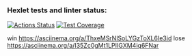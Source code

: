 ### Hexlet tests and linter status:
[![Actions Status](https://github.com/toujoursMaxim/java-project-61/workflows/hexlet-check/badge.svg)](https://github.com/toujoursMaxim/java-project-61/actions)
[![Test Coverage](https://api.codeclimate.com/v1/badges/36c9cb475475669af905/test_coverage)](https://codeclimate.com/github/toujoursMaxim/java-project-61/test_coverage)

win
https://asciinema.org/a/ThxeMSrNlSoLYGzToXL6Ie3id
lose
https://asciinema.org/a/I35Zc0gMt1LPIIGXM4iq6FNar
